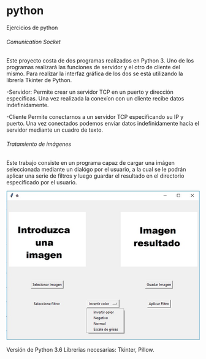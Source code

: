 # python
Ejercicios de python

###### Comunication Socket #######
  Este proyecto costa de dos programas realizados en Python 3. Uno de los programas 
realizará las funciones de servidor y el otro de cliente del mismo. Para realizar 
la interfaz gráfica de los dos se está utilizando la librería Tkinter de Python.

  -Servidor:
  Permite crear un servidor TCP en un puerto y dirección específicas.
  Una vez realizada la conexíon con un cliente recibe datos indefinidamente.
  
  -Cliente
  Permite conectarnos a un servidor TCP especificando su IP y puerto.
  Una vez conectados podemos enviar datos indefinidamente hacía el servidor
mediante un cuadro de texto.

###### Tratamiento de imágenes #######
  Este trabajo consiste en un programa capaz de cargar una imágen seleccionada mediante
un dialógo por el usuario, a la cual se le podrán aplicar una serie de filtros y luego guardar
el resultado en el directorio especificado por el usuario.

![User Interfaze](https://github.com/lagunetero91/python/blob/master/Tratamiento%20de%20imagenes/UI.jpg)

Versión de Python 3.6
Librerias necesarias: Tkinter, Pillow.
